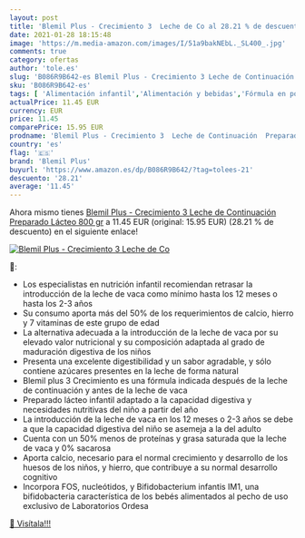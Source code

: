 ```yaml
---
layout: post
title: 'Blemil Plus - Crecimiento 3  Leche de Co al 28.21 % de descuento'
date: 2021-01-28 18:15:48
image: 'https://m.media-amazon.com/images/I/51a9bakNEbL._SL400_.jpg'
comments: true
category: ofertas
author: 'tole.es'
slug: 'B086R9B642-es Blemil Plus - Crecimiento 3 Leche de Continuación...'
sku: 'B086R9B642-es'
tags: [ 'Alimentación infantil','Alimentación y bebidas','Fórmula en polvo para bebés','Fórmula para bebés y niños pequeños','blemil','blemil plus', ]
actualPrice: 11.45 EUR
currency: EUR
price: 11.45
comparePrice: 15.95 EUR
prodname: 'Blemil Plus - Crecimiento 3  Leche de Continuación  Preparado Lácteo  800 gr'
country: 'es'
flag: '🇪🇸'
brand: 'Blemil Plus'
buyurl: 'https://www.amazon.es/dp/B086R9B642/?tag=tolees-21'
descuento: '28.21'
average: '11.45'
---
```


Ahora mismo tienes [Blemil Plus - Crecimiento 3  Leche de Continuación  Preparado Lácteo  800 gr](https://www.amazon.es/dp/B086R9B642/?tag=tolees-21) a 11.45 EUR (original: 15.95 EUR) (28.21 %  de descuento) en el siguiente enlace!

[![Blemil Plus - Crecimiento 3  Leche de Co](https://m.media-amazon.com/images/I/51a9bakNEbL._SL400_.jpg)](https://www.amazon.es/dp/B086R9B642/?tag=tolees-21)

🔎:

- Los especialistas en nutrición infantil recomiendan retrasar la introducción de la leche de vaca como mínimo hasta los 12 meses o hasta los 2-3 años
- Su consumo aporta más del 50% de los requerimientos de calcio, hierro y 7 vitaminas de este grupo de edad
- La alternativa adecuada a la introducción de la leche de vaca por su elevado valor nutricional y su composición adaptada al grado de maduración digestiva de los niños
- Presenta una excelente digestibilidad y un sabor agradable, y sólo contiene azúcares presentes en la leche de forma natural
- Blemil plus 3 Crecimiento es una fórmula indicada después de la leche de continuación y antes de la leche de vaca
- Preparado lácteo infantil adaptado a la capacidad digestiva y necesidades nutritivas del niño a partir del año
- La introducción de la leche de vaca en los 12 meses o 2-3 años se debe a que la capacidad digestiva del niño se asemeja a la del adulto
- Cuenta con un 50% menos de proteínas y grasa saturada que la leche de vaca y 0% sacarosa
- Aporta calcio, necesario para el normal crecimiento y desarrollo de los huesos de los niños, y hierro, que contribuye a su normal desarrollo cognitivo
- Incorpora FOS, nucleótidos, y Bifidobacterium infantis IM1, una bifidobacteria característica de los bebés alimentados al pecho de uso exclusivo de Laboratorios Ordesa

[🛒 Visítala!!!](https://www.amazon.es/dp/B086R9B642/?tag=tolees-21)
